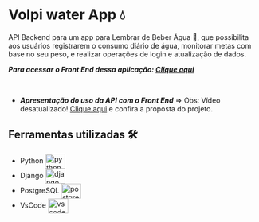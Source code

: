 # Volpi water App 💧 

 API Backend para um app  para Lembrar de Beber Água 📱, que possibilita aos usuários registrarem o consumo diário de água, monitorar metas com base no seu peso, e realizar operações de login e atualização de dados.

***Para acessar o Front End dessa aplicação: [Clique aqui](https://github.com/PdrNTC/volpi_app_agua_react)***

<br />

* ***Apresentação do uso da API com o Front End*** => Obs: Vídeo desatualizado! [Clique aqui](#) e confira a proposta do projeto.

## Ferramentas utilizadas 🛠 
- Python <img align="center" alt="python" height="30" width="40" src="https://cdn.jsdelivr.net/gh/devicons/devicon/icons/python/python-original.svg">
- Django <img align="center" alt="django" height="30" width="40" src="https://cdn.jsdelivr.net/gh/devicons/devicon/icons/django/django-plain-wordmark.svg">
- PostgreSQL <img align="center" alt="postgresql" height="30" width="40" src="https://cdn.jsdelivr.net/gh/devicons/devicon/icons/postgresql/postgresql-original.svg">
- VsCode <img align="center" alt="vscode" height="30" width="40" src="https://cdn.jsdelivr.net/gh/devicons/devicon/icons/vscode/vscode-original.svg"> 
